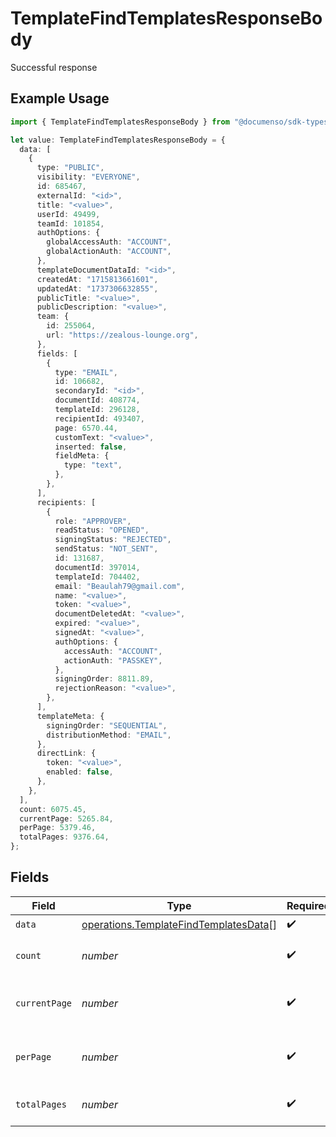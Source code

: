 # TemplateFindTemplatesResponseBody

Successful response

## Example Usage

```typescript
import { TemplateFindTemplatesResponseBody } from "@documenso/sdk-typescript/models/operations";

let value: TemplateFindTemplatesResponseBody = {
  data: [
    {
      type: "PUBLIC",
      visibility: "EVERYONE",
      id: 685467,
      externalId: "<id>",
      title: "<value>",
      userId: 49499,
      teamId: 101854,
      authOptions: {
        globalAccessAuth: "ACCOUNT",
        globalActionAuth: "ACCOUNT",
      },
      templateDocumentDataId: "<id>",
      createdAt: "1715813661601",
      updatedAt: "1737306632855",
      publicTitle: "<value>",
      publicDescription: "<value>",
      team: {
        id: 255064,
        url: "https://zealous-lounge.org",
      },
      fields: [
        {
          type: "EMAIL",
          id: 106682,
          secondaryId: "<id>",
          documentId: 408774,
          templateId: 296128,
          recipientId: 493407,
          page: 6570.44,
          customText: "<value>",
          inserted: false,
          fieldMeta: {
            type: "text",
          },
        },
      ],
      recipients: [
        {
          role: "APPROVER",
          readStatus: "OPENED",
          signingStatus: "REJECTED",
          sendStatus: "NOT_SENT",
          id: 131687,
          documentId: 397014,
          templateId: 704402,
          email: "Beaulah79@gmail.com",
          name: "<value>",
          token: "<value>",
          documentDeletedAt: "<value>",
          expired: "<value>",
          signedAt: "<value>",
          authOptions: {
            accessAuth: "ACCOUNT",
            actionAuth: "PASSKEY",
          },
          signingOrder: 8811.89,
          rejectionReason: "<value>",
        },
      ],
      templateMeta: {
        signingOrder: "SEQUENTIAL",
        distributionMethod: "EMAIL",
      },
      directLink: {
        token: "<value>",
        enabled: false,
      },
    },
  ],
  count: 6075.45,
  currentPage: 5265.84,
  perPage: 5379.46,
  totalPages: 9376.64,
};
```

## Fields

| Field                                                                                          | Type                                                                                           | Required                                                                                       | Description                                                                                    |
| ---------------------------------------------------------------------------------------------- | ---------------------------------------------------------------------------------------------- | ---------------------------------------------------------------------------------------------- | ---------------------------------------------------------------------------------------------- |
| `data`                                                                                         | [operations.TemplateFindTemplatesData](../../models/operations/templatefindtemplatesdata.md)[] | :heavy_check_mark:                                                                             | N/A                                                                                            |
| `count`                                                                                        | *number*                                                                                       | :heavy_check_mark:                                                                             | The total number of items.                                                                     |
| `currentPage`                                                                                  | *number*                                                                                       | :heavy_check_mark:                                                                             | The current page number, starts at 1.                                                          |
| `perPage`                                                                                      | *number*                                                                                       | :heavy_check_mark:                                                                             | The number of items per page.                                                                  |
| `totalPages`                                                                                   | *number*                                                                                       | :heavy_check_mark:                                                                             | The total number of pages.                                                                     |